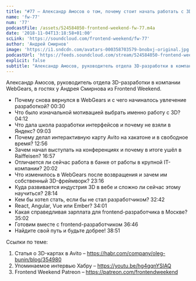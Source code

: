 ```yaml
---
title: "#77 – Александр Амосов о том, почему стоит начать работать с 3D в браузере"
name: 'fw-77'
num: '77'
podcastFile: /assets/524584050-frontend-weekend-fw-77.m4a
date: '2018-11-04T13:18:58+01:00'
scLink: 'https://soundcloud.com/frontend-weekend/fw-77'
author: 'Андрей Смирнов'
image: 'https://i1.sndcdn.com/avatars-000358703579-bnobxj-original.jpg'
podcastUrl: 'https://feeds.soundcloud.com/stream/524584050-frontend-weekend-fw-77.m4a'
explicit: false
subtitle: "Александр Амосов, руководитель отдела 3D-разработки в компании WebGears, в гостях у Андрея Смирнова из Frontend Weekend. "
---
```

Александр Амосов, руководитель отдела 3D-разработки в компании WebGears, в гостях у Андрея Смирнова из Frontend Weekend. 

- Почему снова вернулся в WebGears и с чего начиналось увлечение разработкой? <timecode>00:30</timecode>
- Что было изначальной мотивацией выбрать именно работу с 3D? <timecode>04:12</timecode>
- Что дала школа разработки интерфейсов и почему не взяли в Яндекс? <timecode>09:03</timecode>
- Почему делал интерактивную карту Avito на хакатоне и в свободное время? <timecode>12:56</timecode>
- Зачем начал выступать на конференциях и почему в итоге ушёл в Raiffeisen? <timecode>16:57</timecode>
- Отличается ли сейчас работа в банке от работы в крупной IT-компании? <timecode>20:02</timecode>
- Что изменилось в WebGears после возвращения и зачем им собственный 3D-фреймворк? <timecode>23:16</timecode>
- Куда развивается индустрия 3D в вебе и сложно ли сейчас этому научиться? <timecode>28:14</timecode>
- Кем бы хотел стать, если бы не стал разработчиком? <timecode>32:42</timecode>
- React, Angular, Vue или Ember? <timecode>34:01</timecode>
- Какая справедливая зарплата для frontend-разработчика в Москве? <timecode>35:02</timecode>
- Готовим вместе с frontend-разработчиком <timecode>36:46</timecode>
- Найдите свой путь и будьте добрее! <timecode>38:51</timecode>

Ссылки по теме:
1) Статья о 3D-картах в Avito – https://habr.com/company/oleg-bunin/blog/354980
2) Упоминаемое интервью Хабру – https://youtu.be/hg4gqnYSlAQ
3) Frontend Weekend Patreon – https://patreon.com/frontendweekend